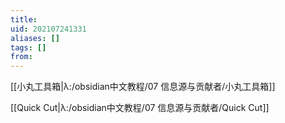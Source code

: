 ```yaml
---
title: 
uid: 202107241331
aliases: []
tags: []
from: 
---
```


[[小丸工具箱|λ:/obsidian中文教程/07 信息源与贡献者/小丸工具箱]]

[[Quick Cut|λ:/obsidian中文教程/07 信息源与贡献者/Quick Cut]]